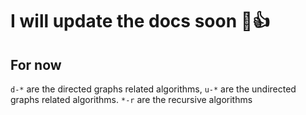 # I will update the docs soon 🙂👍

## For now

`d-*` are the directed graphs related algorithms, `u-*` are the undirected graphs related algorithms.
`*-r` are the recursive algorithms
